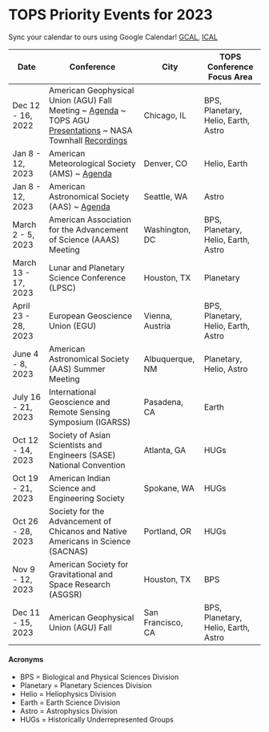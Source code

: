 # TOPS Priority Events for 2023

Sync your calendar to ours using Google Calendar! [GCAL](https://calendar.google.com/calendar/embed?), [ICAL](https://calendar.google.com/calendar/ical/tce6loed2q1rnej3q8t3i0sha0%40group.calendar.google.com/public/basic.ics)

|Date |Conference |City | TOPS Conference Focus Area | 
| - | - | - | - |
|Dec 12 - 16, 2022 | American Geophysical Union (AGU) Fall Meeting ~ [Agenda](https://doi.org/10.5281/zenodo.7411120) ~ TOPS AGU [Presentations](https://doi.org/10.5281/zenodo.7444034) ~ NASA Townhall [Recordings](https://github.com/nasa/Transform-to-Open-Science/edit/main/docs/Area1_Engagement/Outreach/AGU2022Recordings.md) | Chicago, IL | BPS, Planetary, Helio, Earth, Astro | 
| Jan 8 - 12, 2023 | American Meteorological Society (AMS) ~ [Agenda](https://doi.org/10.5281/zenodo.7506392) | Denver, CO | Helio, Earth |
| Jan 8 - 12, 2023 | American Astronomical Society (AAS) ~ [Agenda](https://doi.org/10.5281/zenodo.7506400) | Seattle, WA | Astro |
| March 2 - 5, 2023 |American Association for the Advancement of Science (AAAS) Meeting | Washington, DC | BPS, Planetary, Helio, Earth, Astro |
| March 13 - 17, 2023 | Lunar and Planetary Science Conference (LPSC) | Houston, TX | Planetary |
| April 23 - 28, 2023 | European Geoscience Union (EGU) | Vienna, Austria | BPS, Planetary, Helio, Earth, Astro |
| June 4 - 8, 2023 | American Astronomical Society (AAS) Summer Meeting | Albuquerque, NM | Planetary, Helio, Astro |
| July 16 - 21, 2023 | International Geoscience and Remote Sensing Symposium (IGARSS) | Pasadena, CA | Earth |
| Oct 12 - 14, 2023 | Society of Asian Scientists and Engineers (SASE) National Convention | Atlanta, GA | HUGs |
| Oct 19 - 21, 2023 | American Indian Science and Engineering Society | Spokane, WA | HUGs |
| Oct 26 - 28, 2023 | Society for the Advancement of Chicanos and Native Americans in Science (SACNAS) | Portland, OR | HUGs |
| Nov 9 - 12, 2023 | American Society for Gravitational and Space Research (ASGSR) | Houston, TX | BPS |
| Dec 11 - 15, 2023 | American Geophysical Union (AGU) Fall | San Francisco, CA | BPS, Planetary, Helio, Earth, Astro |

#### Acronyms
* BPS = Biological and Physical Sciences Division
* Planetary = Planetary Sciences Division 
* Helio = Heliophysics Division
* Earth = Earth Science Division
* Astro = Astrophysics Division
* HUGs = Historically Underrepresented Groups

